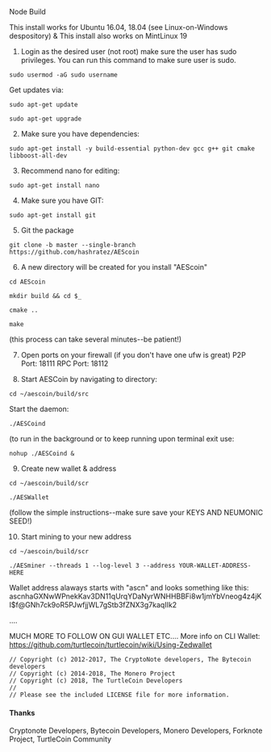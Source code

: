 Node Build

This install works for Ubuntu 16.04, 18.04 (see Linux-on-Windows despository) & This install also works on MintLinux 19  

1. Login as the desired user (not root) make sure the user has sudo privileges.  You can run this command to make sure user is sudo.
```
sudo usermod -aG sudo username
```
Get updates via:
```
sudo apt-get update
```
```
sudo apt-get upgrade
```
2. Make sure you have dependencies:
```
sudo apt-get install -y build-essential python-dev gcc g++ git cmake libboost-all-dev
```

3. Recommend nano for editing: 
```
sudo apt-get install nano
```
4. Make sure you have GIT: 
```
sudo apt-get install git
```
5. Git the package
```
git clone -b master --single-branch https://github.com/hashratez/AEScoin
```
6. A new directory will be created for you install "AEScoin"
```
cd AEScoin
```
```
mkdir build && cd $_
```
```
cmake ..
```
```
make 
```
(this process can take several minutes--be patient!)

7.  Open ports on your firewall (if you don't have one ufw is great)
P2P Port: 18111
RPC Port: 18112

8. Start AESCoin by navigating to directory:
```
cd ~/aescoin/build/src
```
Start the daemon:
``` 
./AESCoind
```
(to run in the background or to keep running upon terminal exit use: 
```
nohup ./AESCoind &
```

9. Create new wallet & address
```
cd ~/aescoin/build/scr
```
```
./AESWallet
```
(follow the simple instructions--make sure save your KEYS AND NEUMONIC SEED!)

10. Start mining to your new address
```
cd ~/aescoin/build/scr
```
```
./AESminer --threads 1 --log-level 3 --address YOUR-WALLET-ADDRESS-HERE
```
Wallet address alaways starts with "ascn" and looks something like this:
ascnhaGXNwWPnekKav3DN11qUrqYDaNyrWNHHBBFi8w1jmYbVneog4z4jKI$f@GNh7ck9oR5PJwfjjWL7gStb3fZNX3g7kaqIIk2


....

MUCH MORE TO FOLLOW ON GUI WALLET ETC....
More info on CLI Wallet:
https://github.com/turtlecoin/turtlecoin/wiki/Using-Zedwallet


```
// Copyright (c) 2012-2017, The CryptoNote developers, The Bytecoin developers
// Copyright (c) 2014-2018, The Monero Project
// Copyright (c) 2018, The TurtleCoin Developers
// 
// Please see the included LICENSE file for more information.
```

#### Thanks
Cryptonote Developers, Bytecoin Developers, Monero Developers, Forknote Project, TurtleCoin Community
```
